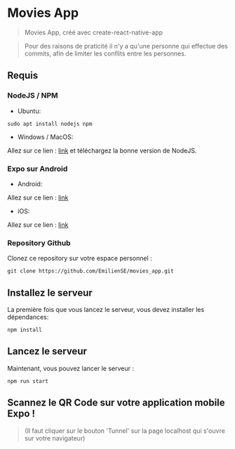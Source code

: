 # Movies App

> Movies App, créé avec create-react-native-app

> Pour des raisons de praticité il n'y a qu'une personne qui effectue des commits, afin de limiter les conflits entre les personnes.

## Requis

### NodeJS / NPM
- Ubuntu:
~~~
sudo apt install nodejs npm 
~~~
- Windows / MacOS:

Allez sur ce lien : [link](https://nodejs.org/en/download/ "Page de téléchargement de NodeJS") et téléchargez la bonne version de NodeJS.

### Expo sur Android
- Android:

Allez sur ce lien : [link](https://play.google.com/store/apps/details?id=host.exp.exponent&hl=fr "Expo sur Android")

- iOS:

Allez sur ce lien : [link](https://apps.apple.com/fr/app/expo-client/id982107779 "Expo sur iOS")


### Repository Github

Clonez ce repository sur votre espace personnel :
~~~
git clone https://github.com/EmilienSE/movies_app.git
~~~

## Installez le serveur

La première fois que vous lancez le serveur, vous devez installer les dépendances:

~~~
npm install
~~~

## Lancez le serveur

Maintenant, vous pouvez lancer le serveur :

~~~
npm run start
~~~

## Scannez le QR Code sur votre application mobile Expo ! 

> (Il faut cliquer sur le bouton 'Tunnel' sur la page localhost qui s'ouvre sur votre navigateur)
